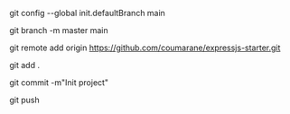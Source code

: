 
git config --global init.defaultBranch main

git branch -m master main


git remote add origin https://github.com/coumarane/expressjs-starter.git

git add .

git commit -m"Init project"

git push
